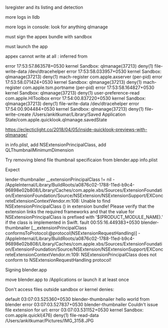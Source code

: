 lsregister and its listing and detection

more logs in lldb

more logs in console: look for anything qlmanage

must sign the appex bundle with sandbox

must launch the app

appex cannot write at all : inferred from

error	17:53:57.863578+0530	kernel	Sandbox: qlmanage(37213) deny(1) file-write-data /dev/dtracehelper
error	17:53:58.033957+0530	kernel	Sandbox: qlmanage(37213) deny(1) mach-register com.apple.axserver (per-pid)
error	17:53:58.071424+0530	kernel	Sandbox: qlmanage(37213) deny(1) mach-register com.apple.tsm.portname (per-pid)
error	17:53:58.164827+0530	kernel	Sandbox: qlmanage(37213) deny(1) user-preference-read com.apple.HIToolbox
error	17:54:00.837220+0530	kernel	Sandbox: qlmanage(37213) deny(1) file-write-data /dev/dtracehelper
error	17:54:00.904484+0530	kernel	Sandbox: qlmanage(37213) deny(1) file-write-create /Users/ankitkumar/Library/Saved Application State/com.apple.quicklook.qlmanage.savedState

https://eclecticlight.co/2018/04/05/inside-quicklook-previews-with-qlmanage/

in info.plist, add NSExtensionPrincipalClass, add QLThumbnailMinimumDimension

Try removing blend file thumbnail specificaion from blender.app info.plist

Expect

lender-thumbnailer	__extensionPrincipalClass != nil - /AppleInternal/Library/BuildRoots/a0876c02-1788-11ed-b9c4-96898e02b808/Library/Caches/com.apple.xbs/Sources/ExtensionFoundation/ExtensionFoundation/Source/NSExtension/NSExtensionSupport/EXConcreteExtensionContextVendor.m:108: Unable to find NSExtensionPrincipalClass (<private>) in extension bundle! Please verify that the extension links the required frameworks and that the value for NSExtensionPrincipalClass is prefixed with '$(PRODUCT_MODULE_NAME).' if the class is implemented in Swift.
fault	00:55:16.449383+0530	blender-thumbnailer	[__extensionPrincipalClass conformsToProtocol:@protocol(NSExtensionRequestHandling)] - /AppleInternal/Library/BuildRoots/a0876c02-1788-11ed-b9c4-96898e02b808/Library/Caches/com.apple.xbs/Sources/ExtensionFoundation/ExtensionFoundation/Source/NSExtension/NSExtensionSupport/EXConcreteExtensionContextVendor.m:109: NSExtensionPrincipalClass does not conform to NSExtensionRequestHandling protocol!


Signing blender.app

move blender.app to /Applications or launch it at least once

Don't access files outside sandbox or kernel denies:

default	03:07:03.525360+0530	blender-thumbnailer	hello world from blender
error	03:07:03.527837+0530	blender-thumbnailer	Couldn't issue file extension for url: <private>
error	03:07:03.531152+0530	kernel	Sandbox: com.apple.quickl(476) deny(1) file-read-data /Users/ankitkumar/Pictures/IMG_3158.JPG
